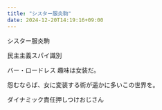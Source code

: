 ```yaml
---
title: "シスター服炎駒"
date: 2024-12-20T14:19:16+09:00
---
```

シスター服炎駒

民主主義スパイ識別

バー・ロードレス
趣味は女装だ。

怨むならば、女に変装する術が遥かに多いこの世界を。

ダイナミック責任押しつけおじさん
